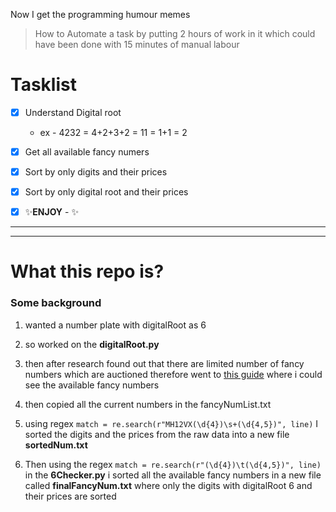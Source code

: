 Now I get the programming humour memes
>How to Automate a task by putting 2 hours of work in it which could have been done with 15 minutes of manual labour


# Tasklist
- [x] Understand Digital root 
  * ex - 4232 = 4+2+3+2 = 11 = 1+1 = 2
- [x] Get all available fancy numers
- [x] Sort by only digits and their prices
- [x] Sort by only digital root and their prices
- [x] ✨**ENJOY** - ✨


---
---

# What this repo is?
### Some background
1. wanted a number plate with digitalRoot as 6 
2. so worked on the **digitalRoot.py**

3. then after research found out that there are limited number of fancy numbers which are auctioned 
therefore went to [this guide](https://onlineservicess.in/fancy-number-for-vehicle-in-pune/) where i could see the available fancy numbers
4. then copied all the current numbers in the fancyNumList.txt
5. using regex `match = re.search(r"MH12VX(\d{4})\s+(\d{4,5})", line)` I sorted the digits and the prices from the raw data into a new file **sortedNum.txt**
6. Then using the regex `match = re.search(r"(\d{4})\t(\d{4,5})", line)` in the **6Checker.py** i sorted all the available fancy numbers in a new file called **finalFancyNum.txt** where only the digits with digitalRoot 6 and their prices are sorted




